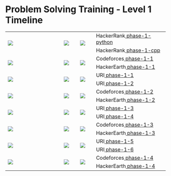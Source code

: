 # Problem Solving Training - Level 1 Timeline

<table>
    <tbody>
        <tr>
<td align="left" width="35%" rowspan=2><img src="https://github.com/cs-MohamedAyman/cs-MohamedAyman/blob/main/100-days/week-01-02.jpg"></img></td>
<td width="10%" rowspan=2><img src="https://github.com/cs-MohamedAyman/Problem-Solving-Training/blob/master/logos/hackerrank.jpg"></img></td>
<td width="10%" rowspan=2><img src="https://github.com/cs-MohamedAyman/Problem-Solving-Training/blob/master/logos/hackerrank.jpg"></img></td>
<td align="left">HackerRank<a href="https://github.com/cs-MohamedAyman/Problem-Solving-Training/tree/master/level-1/hackerrank/phase-1-python"> phase-1-python</a></td>
        </tr>
        <tr>
<td align="left">HackerRank<a href="https://github.com/cs-MohamedAyman/Problem-Solving-Training/tree/master/level-1/hackerrank/phase-1-cpp"> phase-1-cpp</a></td>
        </tr>
        <tr>
<td align="left" width="35%" rowspan=2><img src="https://github.com/cs-MohamedAyman/cs-MohamedAyman/blob/main/100-days/week-03-04.jpg"></img></td>
<td width="10%" rowspan=2><img src="https://github.com/cs-MohamedAyman/Problem-Solving-Training/blob/master/logos/codeforces.jpg"></img></td>
<td width="10%" rowspan=2><img src="https://github.com/cs-MohamedAyman/Problem-Solving-Training/blob/master/logos/hackerearth.jpg"></img></td>
<td align="left">Codeforces<a href="https://github.com/cs-MohamedAyman/Problem-Solving-Training/tree/master/level-1/codeforces/phase-1-1"> phase-1-1</a></td>
        </tr>
        <tr>
<td align="left">HackerEarth<a href="https://github.com/cs-MohamedAyman/Problem-Solving-Training/tree/master/level-1/hackerearth/phase-1-1"> phase-1-1</a></td>
        </tr>
        <tr>
<td align="left" width="35%" rowspan=2><img src="https://github.com/cs-MohamedAyman/cs-MohamedAyman/blob/main/100-days/week-05-06.jpg"></img></td>
<td width="10%" rowspan=2><img src="https://github.com/cs-MohamedAyman/Problem-Solving-Training/blob/master/logos/uri.jpg"></img></td>
<td width="10%" rowspan=2><img src="https://github.com/cs-MohamedAyman/Problem-Solving-Training/blob/master/logos/uri.jpg"></img></td>
<td align="left">URI<a href="https://github.com/cs-MohamedAyman/Problem-Solving-Training/tree/master/level-1/uri/phase-1-1"> phase-1-1</a></td>
        </tr>
        <tr>
<td align="left">URI<a href="https://github.com/cs-MohamedAyman/Problem-Solving-Training/tree/master/level-1/uri/phase-1-2"> phase-1-2</a></td>
        </tr>
        <tr>
<td align="left" width="35%" rowspan=2><img src="https://github.com/cs-MohamedAyman/cs-MohamedAyman/blob/main/100-days/week-07-08.jpg"></img></td>
<td width="10%" rowspan=2><img src="https://github.com/cs-MohamedAyman/Problem-Solving-Training/blob/master/logos/codeforces.jpg"></img></td>
<td width="10%" rowspan=2><img src="https://github.com/cs-MohamedAyman/Problem-Solving-Training/blob/master/logos/hackerearth.jpg"></img></td>
<td align="left">Codeforces<a href="https://github.com/cs-MohamedAyman/Problem-Solving-Training/tree/master/level-1/codeforces/phase-1-2"> phase-1-2</a></td>
        </tr>
        <tr>
<td align="left">HackerEarth<a href="https://github.com/cs-MohamedAyman/Problem-Solving-Training/tree/master/level-1/hackerearth/phase-1-2"> phase-1-2</a></td>
        </tr>
        <tr>
<td align="left" width="35%" rowspan=2><img src="https://github.com/cs-MohamedAyman/cs-MohamedAyman/blob/main/100-days/week-09-10.jpg"></img></td>
<td width="10%" rowspan=2><img src="https://github.com/cs-MohamedAyman/Problem-Solving-Training/blob/master/logos/uri.jpg"></img></td>
<td width="10%" rowspan=2><img src="https://github.com/cs-MohamedAyman/Problem-Solving-Training/blob/master/logos/uri.jpg"></img></td>
<td align="left">URI<a href="https://github.com/cs-MohamedAyman/Problem-Solving-Training/tree/master/level-1/uri/phase-1-3"> phase-1-3</a></td>
        </tr>
        <tr>
<td align="left">URI<a href="https://github.com/cs-MohamedAyman/Problem-Solving-Training/tree/master/level-1/uri/phase-1-4"> phase-1-4</a></td>
        </tr>
        <tr>
<td align="left" width="35%" rowspan=2><img src="https://github.com/cs-MohamedAyman/cs-MohamedAyman/blob/main/100-days/week-11-12.jpg"></img></td>
<td width="10%" rowspan=2><img src="https://github.com/cs-MohamedAyman/Problem-Solving-Training/blob/master/logos/codeforces.jpg"></img></td>
<td width="10%" rowspan=2><img src="https://github.com/cs-MohamedAyman/Problem-Solving-Training/blob/master/logos/hackerearth.jpg"></img></td>
<td align="left">Codeforces<a href="https://github.com/cs-MohamedAyman/Problem-Solving-Training/tree/master/level-1/codeforces/phase-1-3"> phase-1-3</a></td>
        </tr>
        <tr>
<td align="left">HackerEarth<a href="https://github.com/cs-MohamedAyman/Problem-Solving-Training/tree/master/level-1/hackerearth/phase-1-3"> phase-1-3</a></td>
        </tr>
        <tr>
<td align="left" width="35%" rowspan=2><img src="https://github.com/cs-MohamedAyman/cs-MohamedAyman/blob/main/100-days/week-13-14.jpg"></img></td>
<td width="10%" rowspan=2><img src="https://github.com/cs-MohamedAyman/Problem-Solving-Training/blob/master/logos/uri.jpg"></img></td>
<td width="10%" rowspan=2><img src="https://github.com/cs-MohamedAyman/Problem-Solving-Training/blob/master/logos/uri.jpg"></img></td>
<td align="left">URI<a href="https://github.com/cs-MohamedAyman/Problem-Solving-Training/tree/master/level-1/uri/phase-1-5"> phase-1-5</a></td>
        </tr>
        <tr>
<td align="left">URI<a href="https://github.com/cs-MohamedAyman/Problem-Solving-Training/tree/master/level-1/uri/phase-1-6"> phase-1-6</a></td>
        </tr>
        <tr>
<td align="left" width="35%" rowspan=2><img src="https://github.com/cs-MohamedAyman/cs-MohamedAyman/blob/main/100-days/week-15-16.jpg"></img></td>
<td width="10%" rowspan=2><img src="https://github.com/cs-MohamedAyman/Problem-Solving-Training/blob/master/logos/codeforces.jpg"></img></td>
<td width="10%" rowspan=2><img src="https://github.com/cs-MohamedAyman/Problem-Solving-Training/blob/master/logos/hackerearth.jpg"></img></td>
<td align="left">Codeforces<a href="https://github.com/cs-MohamedAyman/Problem-Solving-Training/tree/master/level-1/codeforces/phase-1-4"> phase-1-4</a></td>
        </tr>
        <tr>
<td align="left">HackerEarth<a href="https://github.com/cs-MohamedAyman/Problem-Solving-Training/tree/master/level-1/hackerearth/phase-1-4"> phase-1-4</a></td>
        </tr>
    </tbody>
</table>
